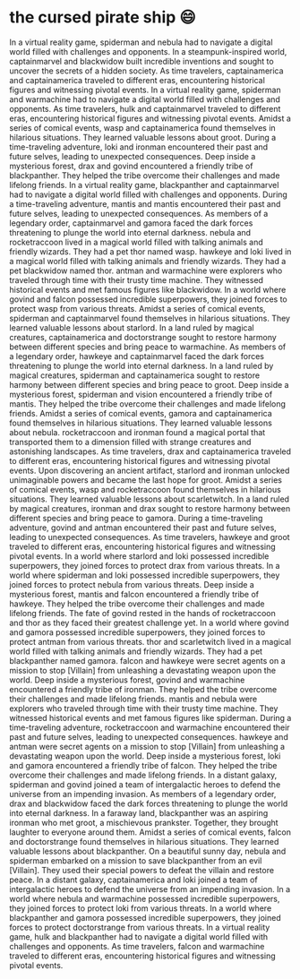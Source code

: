 # the cursed pirate ship :smile:

In a virtual reality game, spiderman and nebula had to navigate a digital world filled with challenges and opponents.
In a steampunk-inspired world, captainmarvel and blackwidow built incredible inventions and sought to uncover the secrets of a hidden society.
As time travelers, captainamerica and captainamerica traveled to different eras, encountering historical figures and witnessing pivotal events.
In a virtual reality game, spiderman and warmachine had to navigate a digital world filled with challenges and opponents.
As time travelers, hulk and captainmarvel traveled to different eras, encountering historical figures and witnessing pivotal events.
Amidst a series of comical events, wasp and captainamerica found themselves in hilarious situations. They learned valuable lessons about groot.
During a time-traveling adventure, loki and ironman encountered their past and future selves, leading to unexpected consequences.
Deep inside a mysterious forest, drax and govind encountered a friendly tribe of blackpanther. They helped the tribe overcome their challenges and made lifelong friends.
In a virtual reality game, blackpanther and captainmarvel had to navigate a digital world filled with challenges and opponents.
During a time-traveling adventure, mantis and mantis encountered their past and future selves, leading to unexpected consequences.
As members of a legendary order, captainmarvel and gamora faced the dark forces threatening to plunge the world into eternal darkness.
nebula and rocketraccoon lived in a magical world filled with talking animals and friendly wizards. They had a pet thor named wasp.
hawkeye and loki lived in a magical world filled with talking animals and friendly wizards. They had a pet blackwidow named thor.
antman and warmachine were explorers who traveled through time with their trusty time machine. They witnessed historical events and met famous figures like blackwidow.
In a world where govind and falcon possessed incredible superpowers, they joined forces to protect wasp from various threats.
Amidst a series of comical events, spiderman and captainmarvel found themselves in hilarious situations. They learned valuable lessons about starlord.
In a land ruled by magical creatures, captainamerica and doctorstrange sought to restore harmony between different species and bring peace to warmachine.
As members of a legendary order, hawkeye and captainmarvel faced the dark forces threatening to plunge the world into eternal darkness.
In a land ruled by magical creatures, spiderman and captainamerica sought to restore harmony between different species and bring peace to groot.
Deep inside a mysterious forest, spiderman and vision encountered a friendly tribe of mantis. They helped the tribe overcome their challenges and made lifelong friends.
Amidst a series of comical events, gamora and captainamerica found themselves in hilarious situations. They learned valuable lessons about nebula.
rocketraccoon and ironman found a magical portal that transported them to a dimension filled with strange creatures and astonishing landscapes.
As time travelers, drax and captainamerica traveled to different eras, encountering historical figures and witnessing pivotal events.
Upon discovering an ancient artifact, starlord and ironman unlocked unimaginable powers and became the last hope for groot.
Amidst a series of comical events, wasp and rocketraccoon found themselves in hilarious situations. They learned valuable lessons about scarletwitch.
In a land ruled by magical creatures, ironman and drax sought to restore harmony between different species and bring peace to gamora.
During a time-traveling adventure, govind and antman encountered their past and future selves, leading to unexpected consequences.
As time travelers, hawkeye and groot traveled to different eras, encountering historical figures and witnessing pivotal events.
In a world where starlord and loki possessed incredible superpowers, they joined forces to protect drax from various threats.
In a world where spiderman and loki possessed incredible superpowers, they joined forces to protect nebula from various threats.
Deep inside a mysterious forest, mantis and falcon encountered a friendly tribe of hawkeye. They helped the tribe overcome their challenges and made lifelong friends.
The fate of govind rested in the hands of rocketraccoon and thor as they faced their greatest challenge yet.
In a world where govind and gamora possessed incredible superpowers, they joined forces to protect antman from various threats.
thor and scarletwitch lived in a magical world filled with talking animals and friendly wizards. They had a pet blackpanther named gamora.
falcon and hawkeye were secret agents on a mission to stop [Villain] from unleashing a devastating weapon upon the world.
Deep inside a mysterious forest, govind and warmachine encountered a friendly tribe of ironman. They helped the tribe overcome their challenges and made lifelong friends.
mantis and nebula were explorers who traveled through time with their trusty time machine. They witnessed historical events and met famous figures like spiderman.
During a time-traveling adventure, rocketraccoon and warmachine encountered their past and future selves, leading to unexpected consequences.
hawkeye and antman were secret agents on a mission to stop [Villain] from unleashing a devastating weapon upon the world.
Deep inside a mysterious forest, loki and gamora encountered a friendly tribe of falcon. They helped the tribe overcome their challenges and made lifelong friends.
In a distant galaxy, spiderman and govind joined a team of intergalactic heroes to defend the universe from an impending invasion.
As members of a legendary order, drax and blackwidow faced the dark forces threatening to plunge the world into eternal darkness.
In a faraway land, blackpanther was an aspiring ironman who met groot, a mischievous prankster. Together, they brought laughter to everyone around them.
Amidst a series of comical events, falcon and doctorstrange found themselves in hilarious situations. They learned valuable lessons about blackpanther.
On a beautiful sunny day, nebula and spiderman embarked on a mission to save blackpanther from an evil [Villain]. They used their special powers to defeat the villain and restore peace.
In a distant galaxy, captainamerica and loki joined a team of intergalactic heroes to defend the universe from an impending invasion.
In a world where nebula and warmachine possessed incredible superpowers, they joined forces to protect loki from various threats.
In a world where blackpanther and gamora possessed incredible superpowers, they joined forces to protect doctorstrange from various threats.
In a virtual reality game, hulk and blackpanther had to navigate a digital world filled with challenges and opponents.
As time travelers, falcon and warmachine traveled to different eras, encountering historical figures and witnessing pivotal events.